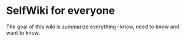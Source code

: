 # SelfWiki for everyone

The goal of this wiki is summarize everything i know, need to know and want to know. 